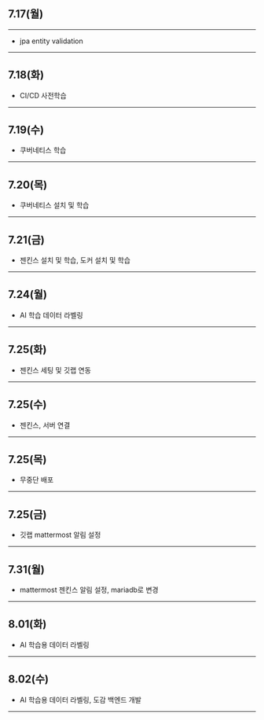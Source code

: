 ## 7.17(월)
---
- jpa entity validation
---
## 7.18(화)
- CI/CD 사전학습
---
## 7.19(수)
- 쿠버네티스 학습
---
## 7.20(목)
- 쿠버네티스 설치 및 학습
---
## 7.21(금)
- 젠킨스 설치 및 학습, 도커 설치 및 학습
---
## 7.24(월)
- AI 학습 데이터 라벨링
---
## 7.25(화)
- 젠킨스 세팅 및 깃랩 연동
---
## 7.25(수)
- 젠킨스, 서버 연결
---
## 7.25(목)
- 무중단 배포
---
## 7.25(금)
- 깃랩 mattermost 알림 설정
---
## 7.31(월)
- mattermost 젠킨스 알림 설정, mariadb로 변경
---
## 8.01(화)
- AI 학습용 데이터 라벨링
---
## 8.02(수)
- AI 학습용 데이터 라벨링, 도감 백엔드 개발
---
